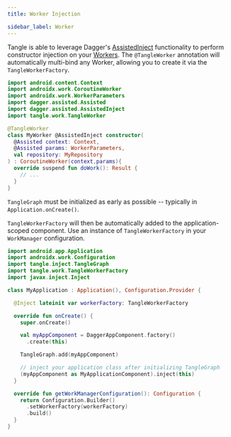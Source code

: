 ```yaml
---
title: Worker Injection

sidebar_label: Worker
---
```


Tangle is able to leverage Dagger's [AssistedInject] functionality to perform constructor injection
on your [Workers][Worker].  The `@TangleWorker` annotation will automatically multi-bind any Worker,
allowing you to create it via the `TangleWorkerFactory`.

```kotlin
import android.content.Context
import androidx.work.CoroutineWorker
import androidx.work.WorkerParameters
import dagger.assisted.Assisted
import dagger.assisted.AssistedInject
import tangle.work.TangleWorker

@TangleWorker
class MyWorker @AssistedInject constructor(
  @Assisted context: Context,
  @Assisted params: WorkerParameters,
  val repository: MyRepository
) : CoroutineWorker(context,params){
  override suspend fun doWork(): Result {
    // ...
  }
}
```

`TangleGraph` must be initialized as early as possible -- typically in `Application.onCreate()`.

`TangleWorkerFactory` will then be automatically added to the application-scoped component.
Use an instance of `TangleWorkerFactory` in your `WorkManager` configuration.

```kotlin
import android.app.Application
import androidx.work.Configuration
import tangle.inject.TangleGraph
import tangle.work.TangleWorkerFactory
import javax.inject.Inject

class MyApplication : Application(), Configuration.Provider {

  @Inject lateinit var workerFactory: TangleWorkerFactory

  override fun onCreate() {
    super.onCreate()

    val myAppComponent = DaggerAppComponent.factory()
      .create(this)

    TangleGraph.add(myAppComponent)

    // inject your application class after initializing TangleGraph
    (myAppComponent as MyApplicationComponent).inject(this)
  }

  override fun getWorkManagerConfiguration(): Configuration {
    return Configuration.Builder()
      .setWorkerFactory(workerFactory)
      .build()
  }
}
```

[AssistedInject]: https://dagger.dev/dev-guide/assisted-injection
[Worker]: https://developer.android.com/reference/androidx/work/ListenableWorker
